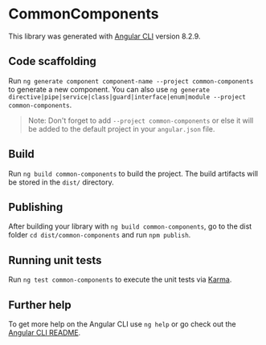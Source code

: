 # CommonComponents

This library was generated with [Angular CLI](https://github.com/angular/angular-cli) version 8.2.9.

## Code scaffolding

Run `ng generate component component-name --project common-components` to generate a new component. You can also use `ng generate directive|pipe|service|class|guard|interface|enum|module --project common-components`.
> Note: Don't forget to add `--project common-components` or else it will be added to the default project in your `angular.json` file. 

## Build

Run `ng build common-components` to build the project. The build artifacts will be stored in the `dist/` directory.

## Publishing

After building your library with `ng build common-components`, go to the dist folder `cd dist/common-components` and run `npm publish`.

## Running unit tests

Run `ng test common-components` to execute the unit tests via [Karma](https://karma-runner.github.io).

## Further help

To get more help on the Angular CLI use `ng help` or go check out the [Angular CLI README](https://github.com/angular/angular-cli/blob/master/README.md).
